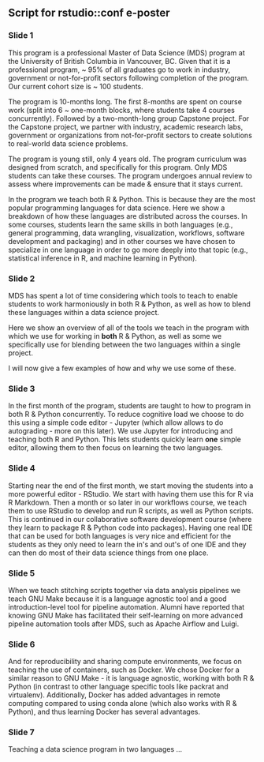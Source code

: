 ## Script for rstudio::conf e-poster

### Slide 1

This program is a professional Master of Data Science (MDS) program at the University of British Columbia in Vancouver, BC. Given that it is a professional program, ~ 95% of all graduates go to work in industry, government or not-for-profit sectors following completion of the program. Our current cohort size is ~ 100 students.

The program is 10-months long. The first 8-months are spent on course work (split into 6 ~ one-month blocks, where students take 4 courses concurrently). Followed by a two-month-long group Capstone project. For the Capstone project, we partner with industry, academic research labs, government or organizations from not-for-profit sectors to create solutions to real-world data science problems. 

The program is young still, only 4 years old. The program curriculum was designed from scratch, and specifically for this program. Only MDS students can take these courses. The program undergoes annual review to assess where improvements can be made & ensure that it stays current. 

In the program we teach both R & Python. This is because they are the most popular programming languages for data science. Here we show a breakdown of how these languages are distributed across the courses. In some courses, students learn the same skills in both languages (e.g., general programming, data wrangling, visualization, workflows, software development and packaging) and in other courses we have chosen to specialize in one language in order to go more deeply into that topic (e.g., statistical inference in R, and machine learning in Python). 

### Slide 2

MDS has spent a lot of time considering which tools to teach to enable students to work harmoniously in both R & Python, as well as how to blend these languages within a data science project. 

Here we show an overview of all of the tools we teach in the program with which we use for working in **both** R & Python, as well as some we specifically use for blending between the two languages within a single project. 

I will now give a few examples of how and why we use some of these. 

### Slide 3

In the first month of the program, students are taught to how to program in both R & Python concurrently. To reduce cognitive load we choose to do this using a simple code editor - Jupyter (which allow allows to do autograding - more on this later). We use Jupyter for introducing and teaching both R and Python. This lets students quickly learn **one** simple editor, allowing them to then focus on learning the two languages.

### Slide 4

Starting near the end of the first month, we start moving the students into a more powerful editor - RStudio. We start with having them use this for R via R Markdown. Then a month or so later in our workflows course, we teach them to use RStudio to develop and run R scripts, as well as Python scripts. This is continued in our collaborative software development course (where they learn to package R & Python code into packages). Having one real IDE that can be used for both languages is very nice and efficient for the students as they only need to learn the in's and out's of one IDE and they can then do most of their data science things from one place. 

### Slide 5

When we teach stitching scripts together via data analysis pipelines we teach GNU Make because it is a language agnostic tool and a good introduction-level tool for pipeline automation. Alumni have reported that knowing GNU Make has facilitated their self-learning on more advanced pipeline automation tools after MDS, such as Apache Airflow and Luigi. 

### Slide 6

And for reproducibility and sharing compute environments, we focus on teaching the use of containers, such as Docker. We chose Docker for a similar reason to GNU Make - it is language agnostic, working with both R & Python (in contrast to other language specific tools like packrat and virtualenv). Additionally, Docker has added advantages in remote computing compared to using conda alone (which also works with R & Python), and thus learning Docker has several advantages.

### Slide 7

Teaching a data science program in two languages ...
